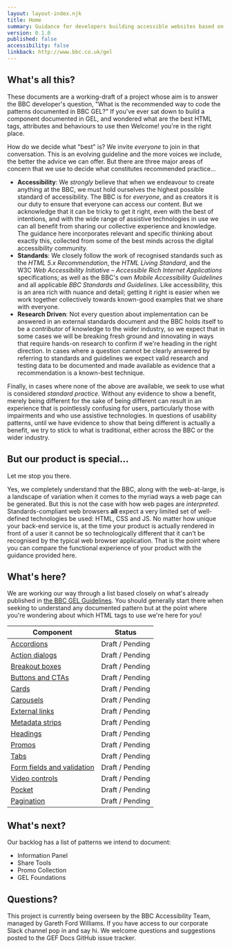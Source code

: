 ```yaml
---
layout: layout-index.njk
title: Home
summary: Guidance for developers building accessible websites based on BBC GEL.
version: 0.1.0
published: false
accessibility: false
linkback: http://www.bbc.co.uk/gel
---
```


## What's all this?

These documents are a working-draft of a project whose aim is to answer the BBC developer's question, "What is the recommended way to code the patterns documented in BBC GEL?" If you've ever sat down to build a component documented in GEL, and wondered what are the best HTML tags, attributes and behaviours to use then Welcome! you're in the right place.

How do we decide what "best" is? We invite _everyone_ to join in that conversation. This is an evolving guideline and the more voices we include, the better the advice we can offer. But there are three major areas of concern that we use to decide what constitutes recommended practice...

- **Accessibility**: We _strongly_ believe that when we endeavour to create anything at the BBC, we must hold ourselves the highest possible standard of accessibility. The BBC is for _everyone_, and as creators it is our duty to ensure that everyone can access our content. But we acknowledge that it can be tricky to get it right, even with the best of intentions, and with the wide range of assistive technologies in use we can all benefit from sharing our collective experience and knowledge. The guidance here incorporates relevant and specific thinking about exactly this, collected from some of the best minds across the digital accessibility community.
- **Standards**: We closely follow the work of recognised standards such as the _HTML 5.x Recommendation_, the _HTML Living Standard_, and the W3C _Web Accessibility Initiative – Accessible Rich Internet Applications_ specifications; as well as the BBC's own _Mobile Accessibility Guidelines_ and all applicable _BBC Standards and Guidelines_. Like accessibility, this is an area rich with nuance and detail; getting it right is easier when we work together collectively towards known-good examples that we share with everyone.
- **Research Driven**: Not every question about implementation can be answered in an external standards document and the BBC holds itself to be a _contributor_ of knowledge to the wider industry, so we expect that in some cases we will be breaking fresh ground and innovating in ways that require hands-on research to confirm if we're heading in the right direction. In cases where a question cannot be clearly answered by referring to standards and guidelines we expect valid research and testing data to be documented and made available as evidence that a recommendation is a known-best technique.

Finally, in cases where none of the above are available, we seek to use what is considered _standard practice_. Without any evidence to show a benefit, merely being different for the sake of being different can result in an experience that is pointlessly confusing for users, particularly those with impairments and who use assistive technologies. In questions of usability patterns, until we have evidence to show that being different is actually a benefit, we try to stick to what is traditional, either across the BBC or the wider industry.

## But our product is special...

Let me stop you there.

Yes, we completely understand that the BBC, along with the web-at-large, is a landscape of variation when it comes to the myriad ways a web page can be generated. But this is not the case with how web pages are _interpreted_. Standards-compliant web browsers **all** expect a very limited set of well-defined technologies be used: HTML, CSS and JS. No matter how unique your back-end service is, at the time your product is actually rendered in front of a user it cannot be so technologically different that it can't be recognised by the typical web browser application. That is the point where you can compare the functional experience of your product with the guidance provided here.

## What's here?

We are working our way through a list based closely on what's already published in [the BBC GEL Guidelines](http://www.bbc.co.uk/gel/). You should generally start there when seeking to understand any documented pattern but at the point where you're wondering about which HTML tags to use we're here for you!

| Component | Status |
|-----------|--------|
| [Accordions]({{site.basedir}}components/accordions/) | Draft / Pending|
| [Action dialogs]({{site.basedir}}components/action-dialogs/) | Draft / Pending|
| [Breakout boxes]({{site.basedir}}components/breakout-boxes/) | Draft / Pending|
| [Buttons and CTAs]({{site.basedir}}components/buttons-and-ctas/) | Draft / Pending|
| [Cards]({{site.basedir}}components/cards/) | Draft / Pending|
| [Carousels]({{site.basedir}}components/carousels/) | Draft / Pending|
| [External links]({{site.basedir}}components/external-links/) | Draft / Pending|
| [Metadata strips]({{site.basedir}}components/metadata-strips/) | Draft / Pending|
| [Headings]({{site.basedir}}components/headings/) | Draft / Pending|
| [Promos]({{site.basedir}}components/promos/) | Draft / Pending|
| [Tabs]({{site.basedir}}components/tabs/) | Draft / Pending|
| [Form fields and validation]({{site.basedir}}components/form-fields/) | Draft / Pending|
| [Video controls]({{site.basedir}}components/video-controls/) | Draft / Pending|
| [Pocket]({{site.basedir}}components/pockets/) | Draft / Pending|
| [Pagination]({{site.basedir}}components/load-more/) | Draft / Pending|

## What's next?

Our backlog has a list of patterns we intend to document:

- Information Panel
- Share Tools
- Promo Collection
- GEL Foundations

## Questions?

This project is currently being overseen by the BBC Accessibility Team, managed by Gareth Ford Williams. If you have access to our corporate Slack channel pop in and say hi. We welcome questions and suggestions posted to the GEF Docs GitHub issue tracker.

